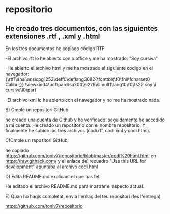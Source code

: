 # repositorio
He creado tres documentos, con las siguientes extensiones .rtf , .xml y .html
------------------------------------------------------------------------------
En los tres documentos he copiado código RTF 

-El archivo rft lo he abierto con o.office y me ha mostrado:
"Soy cursiva"

-He abierto el archivo html y me ha mostrado el siguiente codigo en el navegador:
{\rtf1\ansi\ansicpg1252\deff0\deflang3082{\fonttbl{\f0\fnil\fcharset0 Calibri;}} \viewkind4\uc1\pard\sa200\sl276\slmult1\lang10\f0\fs22 soy \i cursiva\i0\par}

-El archivo xml lo he abierto con el navegador y no me ha mostrado nada.


B) Omple un repositori GitHub:

he creado una cuenta de Github y he verificado:
seguidamente he accedido a mi cuenta.
He creado un repositorio con el nombre repositorio.
Y finalmente he subido los tres archivos (codi.rtf, codi.xml y codi.html).

C)Omple un repositori GitHub:

he copiado https://github.com/toniv7/repositorio/blob/master/codi%20html.html en https://raw.githack.com/ y el enlace del recuadro "Use this URL for development" apuntaba al archivo codi.html

D) Edita README.md explicant el que has fet

He editado el archivo README.md para mostrar el aspecto actual.

E) Quan ho hagis completat, envia l'enllaç del teu repositori (fes l'entrega)

https://github.com/toniv7/repositorio

